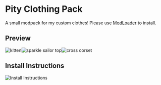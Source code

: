 # Pity Clothing Pack
A small modpack for my custom clothes! Please use [ModLoader](https://github.com/Lyoko-Jeremie/DoLModLoaderBuild/releases) to install.

## Preview
![kitten](https://github.com/CUUPIDON/Pity-Clothing/assets/73448507/2fc41ee1-08fa-48d4-94ba-7c123f847860)![sparkle sailor top](https://github.com/CUUPIDON/Pity-Clothing/assets/73448507/6d2295cf-638f-4fc0-b461-3bff3691bc15)![cross corset](https://github.com/CUUPIDON/Pity-Clothing/assets/73448507/b16313f3-71b2-495d-a151-a414f199edcf)



## Install Instructions 
![Install Instructions](https://github.com/CUUPIDON/Pity-Hair/assets/73448507/13b86585-d0fa-480d-b52c-e3a18ef714cc)
